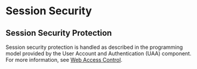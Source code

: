 <!-- loio8378d19bb28d415f903388a72ca11566 -->

# Session Security



<a name="loio8378d19bb28d415f903388a72ca11566__section_am3_4hx_2qb"/>

## Session Security Protection

Session security protection is handled as described in the programming model provided by the User Account and Authentication \(UAA\) component. For more information, see [Web Access Control](https://help.sap.com/docs/BTP/65de2977205c403bbc107264b8eccf4b/70a62d12cf91493cb9d1ec3c04d19ff9.html?locale=en-US).

